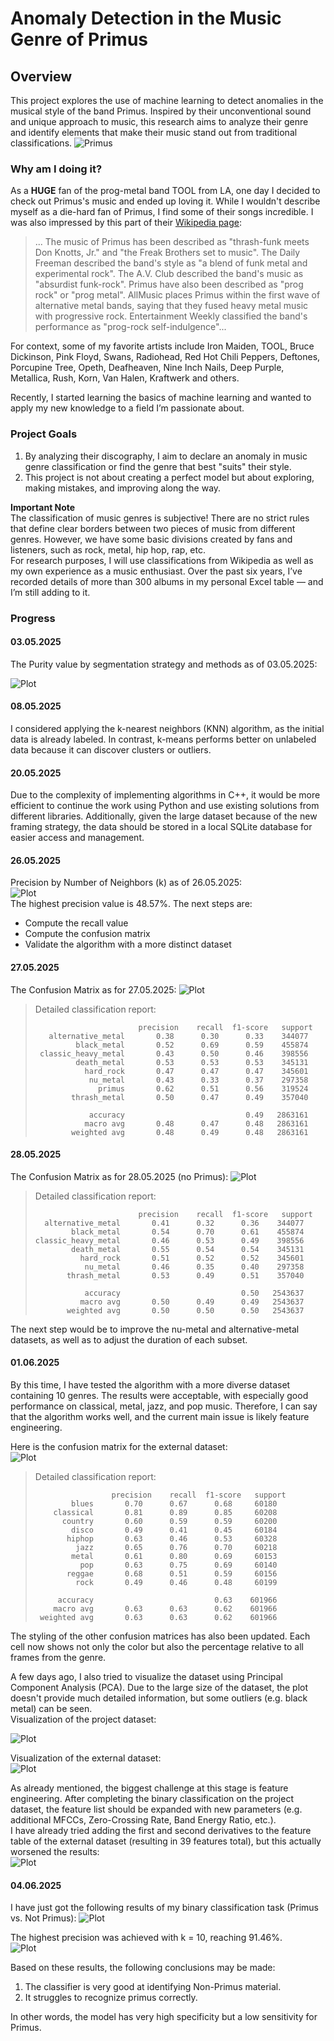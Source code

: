 # Anomaly Detection in the Music Genre of Primus
## Overview
This project explores the use of machine learning to detect anomalies in the musical style of the band Primus. Inspired by their unconventional sound and unique approach to music, this research aims to analyze their genre and identify elements that make their music stand out from traditional classifications.
![Primus](https://i.redd.it/ebll5yxz7teb1.jpg)

### Why am I doing it?
As a **HUGE** fan of the prog-metal band TOOL from LA, one day I decided to check out Primus's music and ended up loving it. While I wouldn't describe myself as a die-hard fan of Primus, I find some of their songs incredible. I was also impressed by this part of their [Wikipedia page](https://en.wikipedia.org/wiki/Primus_%28band%29): 
>... The music of Primus has been described as "thrash-funk meets Don Knotts, Jr." and "the Freak Brothers set to music". The Daily Freeman described the band's style as "a blend of funk metal and experimental rock". The A.V. Club described the band's music as "absurdist funk-rock". Primus have also been described as "prog rock" or "prog metal". AllMusic places Primus within the first wave of alternative metal bands, saying that they fused heavy metal music with progressive rock. Entertainment Weekly classified the band's performance as "prog-rock self-indulgence"...   


For context, some of my favorite artists include Iron Maiden, TOOL, Bruce Dickinson, Pink Floyd, Swans, Radiohead, Red Hot Chili Peppers, Deftones, Porcupine Tree, Opeth, Deafheaven, Nine Inch Nails, Deep Purple, Metallica, Rush, Korn, Van Halen, Kraftwerk and others.   

Recently, I started learning the basics of machine learning and wanted to apply my new knowledge to a field I’m passionate about.


### Project Goals
1. By analyzing their discography, I aim to declare an anomaly in music genre classification or find the genre that best "suits" their style.
2. This project is not about creating a perfect model but about exploring, making mistakes, and improving along the way.

**Important Note**   
The classification of music genres is subjective! There are no strict rules that define clear borders between two pieces of music from different genres. However, we have some basic divisions created by fans and listeners, such as rock, metal, hip hop, rap, etc.   
For research purposes, I will use classifications from Wikipedia as well as my own experience as a music enthusiast. Over the past six years, I’ve recorded details of more than 300 albums in my personal Excel table — and I’m still adding to it. 

### Progress
#### 03.05.2025
The Purity value by segmentation strategy and methods as of 03.05.2025:

![Plot](/stats/20250503.png)    

#### 08.05.2025
I considered applying the k-nearest neighbors (KNN) algorithm, as the initial data is already labeled. In contrast, k-means performs better on unlabeled data because it can discover clusters or outliers.

#### 20.05.2025
Due to the complexity of implementing algorithms in C++, it would be more efficient to continue the work using Python and use existing solutions from different libraries. Additionally, given the large dataset because of the new framing strategy, the data should be stored in a local SQLite database for easier access and management.   

#### 26.05.2025
Precision by Number of Neighbors (k) as of 26.05.2025:   
![Plot](/stats/20250526.png)   
The highest precision value is 48.57%. The next steps are:
  - Compute the recall value
  - Compute the confusion matrix
  - Validate the algorithm with a more distinct dataset

#### 27.05.2025
The Confusion Matrix as for 27.05.2025:
![Plot](/stats/20250531cm.png)   
>Detailed classification report:
>
>                            precision    recall  f1-score   support   
>        alternative_metal       0.38      0.30      0.33    344077    
>              black_metal       0.52      0.69      0.59    455874    
>      classic_heavy_metal       0.43      0.50      0.46    398556    
>              death_metal       0.53      0.53      0.53    345131   
>                hard_rock       0.47      0.47      0.47    345601   
>                 nu_metal       0.43      0.33      0.37    297358      
>                   primus       0.62      0.51      0.56    319524   
>             thrash_metal       0.50      0.47      0.49    357040   
>   
>                 accuracy                           0.49   2863161   
>                macro avg       0.48      0.47      0.48   2863161   
>             weighted avg       0.48      0.49      0.48   2863161
>       

#### 28.05.2025
The Confusion Matrix as for 28.05.2025 (no Primus):
![Plot](/stats/20250531cm_noprimus.png)   
>Detailed classification report:
>
>                            precision    recall  f1-score   support
>       alternative_metal       0.41      0.32      0.36    344077
>             black_metal       0.54      0.70      0.61    455874
>     classic_heavy_metal       0.46      0.53      0.49    398556
>             death_metal       0.55      0.54      0.54    345131
>               hard_rock       0.51      0.52      0.52    345601
>                nu_metal       0.46      0.35      0.40    297358
>            thrash_metal       0.53      0.49      0.51    357040
>
>                accuracy                           0.50   2543637
>               macro avg       0.50      0.49      0.49   2543637
>            weighted avg       0.50      0.50      0.50   2543637
>

The next step would be to improve the nu-metal and alternative-metal datasets, as well as to adjust the duration of each subset.

#### 01.06.2025
By this time, I have tested the algorithm with a more diverse dataset containing 10 genres. The results were acceptable, with especially good performance on classical, metal, jazz, and pop music. Therefore, I can say that the algorithm works well, and the current main issue is likely feature engineering.   

Here is the confusion matrix for the external dataset:   
![Plot](/stats/20250529cm_extern.png)  
>Detailed classification report:   
>
>                      precision    recall  f1-score   support
>             blues       0.70      0.67      0.68     60180
>         classical       0.81      0.89      0.85     60208
>           country       0.60      0.59      0.59     60200
>             disco       0.49      0.41      0.45     60184
>            hiphop       0.63      0.46      0.53     60328
>              jazz       0.65      0.76      0.70     60218
>             metal       0.61      0.80      0.69     60153
>               pop       0.63      0.75      0.69     60140
>            reggae       0.68      0.51      0.59     60156
>              rock       0.49      0.46      0.48     60199
>
>          accuracy                           0.63    601966
>         macro avg       0.63      0.63      0.62    601966
>      weighted avg       0.63      0.63      0.62    601966
>
    
The styling of the other confusion matrices has also been updated. Each cell now shows not only the color but also the percentage relative to all frames from the genre.   
   
A few days ago, I also tried to visualize the dataset using Principal Component Analysis (PCA). Due to the large size of the dataset, the plot doesn't provide much detailed information, but some outliers (e.g. black metal) can be seen.   
Visualization of the project dataset:   
   
![Plot](/stats/20250531_datasetplot.png)  
    
Visualization of the external dataset:   
![Plot](/stats/20250530_datasetplot_extern.png)    
    
As already mentioned, the biggest challenge at this stage is feature engineering. After completing the binary classification on the project dataset, the feature list should be expanded with new parameters (e.g. additional MFCCs, Zero-Crossing Rate, Band Energy Ratio, etc.).   
I have already tried adding the first and second derivatives to the feature table of the external dataset (resulting in 39 features total), but this actually worsened the results:    
![Plot](/stats/20250602__deltasperformance.png)  


#### 04.06.2025
I have just got the following results of my binary classification task (Primus vs. Not Primus):
![Plot](/stats/20250604_binaryclassification.png)     
    
The highest precision was achieved with k = 10, reaching 91.46%.   
![Plot](/stats/20250604_binaryclassificationprecision.png)   

Based on these results, the following conclusions may be made:    
  1. The classifier is very good at identifying Non-Primus material.
  2. It struggles to recognize primus correctly.

In other words, the model has very high specificity but a low sensitivity for Primus.
